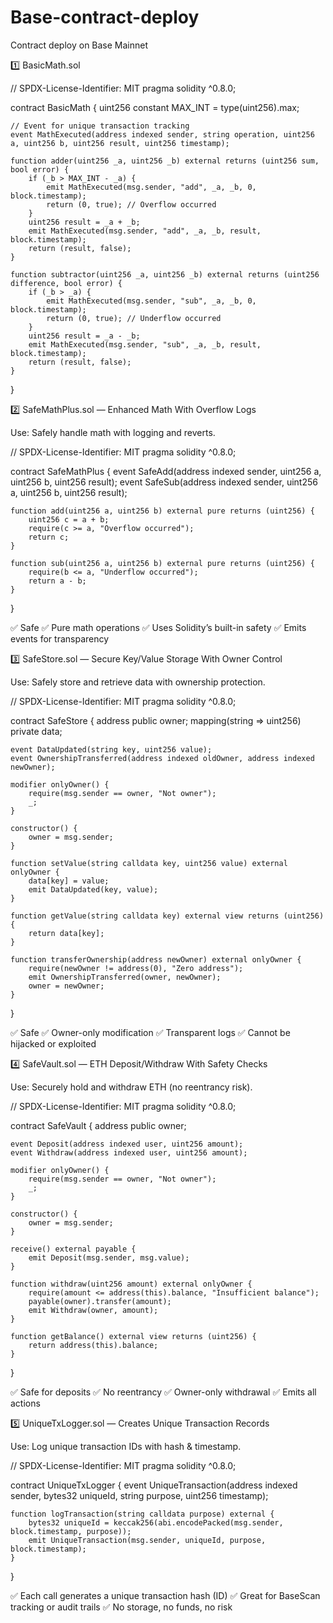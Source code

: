 # Base-contract-deploy
Contract deploy on Base Mainnet

1️⃣ BasicMath.sol

// SPDX-License-Identifier: MIT
pragma solidity ^0.8.0;

contract BasicMath {
    uint256 constant MAX_INT = type(uint256).max;

    // Event for unique transaction tracking
    event MathExecuted(address indexed sender, string operation, uint256 a, uint256 b, uint256 result, uint256 timestamp);

    function adder(uint256 _a, uint256 _b) external returns (uint256 sum, bool error) {
        if (_b > MAX_INT - _a) {
            emit MathExecuted(msg.sender, "add", _a, _b, 0, block.timestamp);
            return (0, true); // Overflow occurred
        }
        uint256 result = _a + _b;
        emit MathExecuted(msg.sender, "add", _a, _b, result, block.timestamp);
        return (result, false);
    }

    function subtractor(uint256 _a, uint256 _b) external returns (uint256 difference, bool error) {
        if (_b > _a) {
            emit MathExecuted(msg.sender, "sub", _a, _b, 0, block.timestamp);
            return (0, true); // Underflow occurred
        }
        uint256 result = _a - _b;
        emit MathExecuted(msg.sender, "sub", _a, _b, result, block.timestamp);
        return (result, false);
    }
}


2️⃣ SafeMathPlus.sol — Enhanced Math With Overflow Logs

Use: Safely handle math with logging and reverts.

// SPDX-License-Identifier: MIT
pragma solidity ^0.8.0;

contract SafeMathPlus {
    event SafeAdd(address indexed sender, uint256 a, uint256 b, uint256 result);
    event SafeSub(address indexed sender, uint256 a, uint256 b, uint256 result);

    function add(uint256 a, uint256 b) external pure returns (uint256) {
        uint256 c = a + b;
        require(c >= a, "Overflow occurred");
        return c;
    }

    function sub(uint256 a, uint256 b) external pure returns (uint256) {
        require(b <= a, "Underflow occurred");
        return a - b;
    }
}


✅ Safe
✅ Pure math operations
✅ Uses Solidity’s built-in safety
✅ Emits events for transparency

3️⃣ SafeStore.sol — Secure Key/Value Storage With Owner Control

Use: Safely store and retrieve data with ownership protection.

// SPDX-License-Identifier: MIT
pragma solidity ^0.8.0;

contract SafeStore {
    address public owner;
    mapping(string => uint256) private data;

    event DataUpdated(string key, uint256 value);
    event OwnershipTransferred(address indexed oldOwner, address indexed newOwner);

    modifier onlyOwner() {
        require(msg.sender == owner, "Not owner");
        _;
    }

    constructor() {
        owner = msg.sender;
    }

    function setValue(string calldata key, uint256 value) external onlyOwner {
        data[key] = value;
        emit DataUpdated(key, value);
    }

    function getValue(string calldata key) external view returns (uint256) {
        return data[key];
    }

    function transferOwnership(address newOwner) external onlyOwner {
        require(newOwner != address(0), "Zero address");
        emit OwnershipTransferred(owner, newOwner);
        owner = newOwner;
    }
}


✅ Safe
✅ Owner-only modification
✅ Transparent logs
✅ Cannot be hijacked or exploited

4️⃣ SafeVault.sol — ETH Deposit/Withdraw With Safety Checks

Use: Securely hold and withdraw ETH (no reentrancy risk).

// SPDX-License-Identifier: MIT
pragma solidity ^0.8.0;

contract SafeVault {
    address public owner;

    event Deposit(address indexed user, uint256 amount);
    event Withdraw(address indexed user, uint256 amount);

    modifier onlyOwner() {
        require(msg.sender == owner, "Not owner");
        _;
    }

    constructor() {
        owner = msg.sender;
    }

    receive() external payable {
        emit Deposit(msg.sender, msg.value);
    }

    function withdraw(uint256 amount) external onlyOwner {
        require(amount <= address(this).balance, "Insufficient balance");
        payable(owner).transfer(amount);
        emit Withdraw(owner, amount);
    }

    function getBalance() external view returns (uint256) {
        return address(this).balance;
    }
}


✅ Safe for deposits
✅ No reentrancy
✅ Owner-only withdrawal
✅ Emits all actions

5️⃣ UniqueTxLogger.sol — Creates Unique Transaction Records

Use: Log unique transaction IDs with hash & timestamp.

// SPDX-License-Identifier: MIT
pragma solidity ^0.8.0;

contract UniqueTxLogger {
    event UniqueTransaction(address indexed sender, bytes32 uniqueId, string purpose, uint256 timestamp);

    function logTransaction(string calldata purpose) external {
        bytes32 uniqueId = keccak256(abi.encodePacked(msg.sender, block.timestamp, purpose));
        emit UniqueTransaction(msg.sender, uniqueId, purpose, block.timestamp);
    }
}


✅ Each call generates a unique transaction hash (ID)
✅ Great for BaseScan tracking or audit trails
✅ No storage, no funds, no risk
